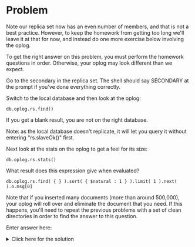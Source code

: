 # Problem
Note our replica set now has an even number of members, and that is not a best practice. However, to keep the homework from getting too long we'll leave it at that for now, and instead do one more exercise below involving the oplog.

To get the right answer on this problem, you must perform the homework questions in order. Otherwise, your oplog may look different than we expect.

Go to the secondary in the replica set. The shell should say SECONDARY at the prompt if you've done everything correctly.

Switch to the local database and then look at the oplog:

    db.oplog.rs.find()

If you get a blank result, you are not on the right database.

Note: as the local database doesn't replicate, it will let you query it without entering "rs.slaveOk()" first.

Next look at the stats on the oplog to get a feel for its size:

    db.oplog.rs.stats()

What result does this expression give when evaluated?

    db.oplog.rs.find( { } ).sort( { $natural : 1 } ).limit( 1 ).next( ).o.msg[0]

Note that if you inserted many documents (more than around 500,000), your oplog will roll over and eliminate the document that you need. If this happens, you'll need to repeat the previous problems with a set of clean directories in order to find the answer to this question.

Enter answer here:

<details>
  <summary>Click here for the solution</summary>
    <ul>
      <li>R</li>
	</ul>
</details>
